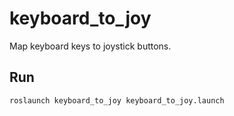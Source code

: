 # keyboard_to_joy
Map keyboard keys to joystick buttons.

## Run
```sh
roslaunch keyboard_to_joy keyboard_to_joy.launch
```
